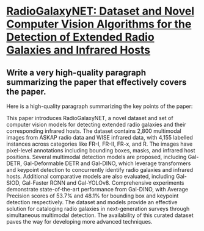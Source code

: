 # [RadioGalaxyNET: Dataset and Novel Computer Vision Algorithms for the   Detection of Extended Radio Galaxies and Infrared Hosts](https://arxiv.org/abs/2312.00306)

## Write a very high-quality paragraph summarizing the paper that effectively covers the paper.

 Here is a high-quality paragraph summarizing the key points of the paper:

This paper introduces RadioGalaxyNET, a novel dataset and set of computer vision models for detecting extended radio galaxies and their corresponding infrared hosts. The dataset contains 2,800 multimodal images from ASKAP radio data and WISE infrared data, with 4,155 labelled instances across categories like FR-I, FR-II, FR-x, and R. The images have pixel-level annotations including bounding boxes, masks, and infrared host positions. Several multimodal detection models are proposed, including Gal-DETR, Gal-Deformable DETR and Gal-DINO, which leverage transformers and keypoint detection to concurrently identify radio galaxies and infrared hosts. Additional comparative models are also evaluated, including Gal-SIOD, Gal-Faster RCNN and Gal-YOLOv8. Comprehensive experiments demonstrate state-of-the-art performance from Gal-DINO, with Average Precision scores of 53.7\% and 48.1\% for bounding box and keypoint detection respectively. The dataset and models provide an effective solution for cataloging radio galaxies in next-generation surveys through simultaneous multimodal detection. The availability of this curated dataset paves the way for developing more advanced techniques.
